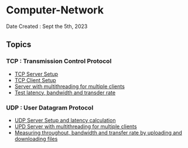 # Computer-Network
   
Date Created : Sept the 5th, 2023


## Topics 
### TCP : Transmission Control Protocol
* [TCP Server Setup](https://github.com/chaw-thiri/Computer-Network/tree/main/TCP/server%20and%20client%20setup)
* [TCP Client Setup](https://github.com/chaw-thiri/Computer-Network/blob/main/TCP/server%20and%20client%20setup/client_setup.py)
* [Server with multithreading for multiple clients](https://github.com/chaw-thiri/Computer-Network/tree/main/TCP/setting_up_tcp_server_with_multithreading)
* [Test latency, bandwidth and transder rate](https://github.com/chaw-thiri/Computer-Network/tree/main/TCP/test_latency)

### UDP : User Datagram Protocol    
* [UDP Server Setup and latency calculation](https://github.com/chaw-thiri/Computer-Network/tree/main/UDP/UDP%20server%20setup)
* [UPD Server with multithreading for multiple clients]()
* [Measuring throughout, bandwidth and transfer rate by uploading and downloading files](https://github.com/chaw-thiri/Computer-Network/blob/main/UDP/Throughput_Bandwidth_and_transferrate/readme.md)
  
